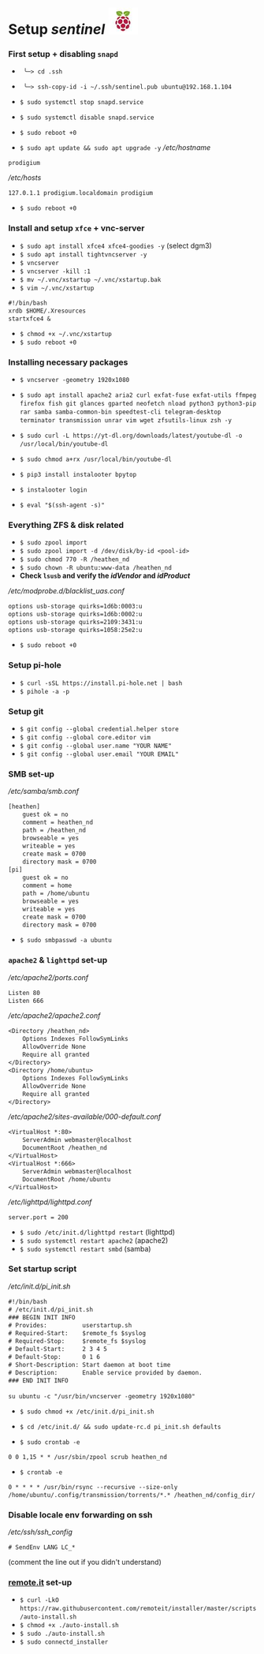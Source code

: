 # Setup *sentinel* ![sentinel! image](https://github.com/atheistd/atheistd.github.io/raw/master/assets/sentinel/sentinel.jpg)



### First setup + disabling `snapd`

- ` ╰─> cd .ssh`
- ` ╰─> ssh-copy-id -i ~/.ssh/sentinel.pub ubuntu@192.168.1.104`

- `$ sudo systemctl stop snapd.service`
- `$ sudo systemctl disable snapd.service`
- `$ sudo reboot +0`

- `$ sudo apt update && sudo apt upgrade -y`
*/etc/hostname*
```
prodigium
```
*/etc/hosts*
```
127.0.1.1 prodigium.localdomain prodigium
```

- `$ sudo reboot +0`



### Install and setup `xfce` + vnc-server

- `$ sudo apt install xfce4 xfce4-goodies -y` (select dgm3)
- `$ sudo apt install tightvncserver -y`
- `$ vncserver`
- `$ vncserver -kill :1`
- `$ mv ~/.vnc/xstartup ~/.vnc/xstartup.bak`
- `$ vim ~/.vnc/xstartup`
```
#!/bin/bash
xrdb $HOME/.Xresources
startxfce4 &
```
- `$ chmod +x ~/.vnc/xstartup`
- `$ sudo reboot +0`



### Installing necessary packages

- `$ vncserver -geometry 1920x1080`

- `$ sudo apt install apache2 aria2 curl exfat-fuse exfat-utils ffmpeg firefox fish git glances gparted neofetch nload python3 python3-pip rar samba samba-common-bin speedtest-cli telegram-desktop terminator transmission unrar vim wget zfsutils-linux zsh -y`

- `$ sudo curl -L https://yt-dl.org/downloads/latest/youtube-dl -o /usr/local/bin/youtube-dl`
- `$ sudo chmod a+rx /usr/local/bin/youtube-dl`

- `$ pip3 install instalooter bpytop`
- `$ instalooter login`

- `$ eval "$(ssh-agent -s)"`



### Everything ZFS & disk related

- `$ sudo zpool import`
- `$ sudo zpool import -d /dev/disk/by-id <pool-id>`
- `$ sudo chmod 770 -R /heathen_nd`
- `$ sudo chown -R ubuntu:www-data /heathen_nd`
- **Check `lsusb` and verify the *idVendor* and *idProduct***

*/etc/modprobe.d/blacklist_uas.conf*
```
options usb-storage quirks=1d6b:0003:u
options usb-storage quirks=1d6b:0002:u
options usb-storage quirks=2109:3431:u
options usb-storage quirks=1058:25e2:u
```

- `$ sudo reboot +0`



### Setup pi-hole

- `$ curl -sSL https://install.pi-hole.net | bash`
- `$ pihole -a -p`



### Setup git

- `$ git config --global credential.helper store`
- `$ git config --global core.editor vim`
- `$ git config --global user.name "YOUR NAME"`
- `$ git config --global user.email "YOUR EMAIL"`



### SMB set-up

*/etc/samba/smb.conf*
```
[heathen]
	guest ok = no
	comment = heathen_nd
	path = /heathen_nd
	browseable = yes
	writeable = yes
	create mask = 0700
	directory mask = 0700
[pi]
	guest ok = no
	comment = home
	path = /home/ubuntu
	browseable = yes
	writeable = yes
	create mask = 0700
	directory mask = 0700
```

- `$ sudo smbpasswd -a ubuntu`



### `apache2` & `lighttpd` set-up

*/etc/apache2/ports.conf*
```
Listen 80
Listen 666
```

*/etc/apache2/apache2.conf*
```
<Directory /heathen_nd>
	Options Indexes FollowSymLinks
	AllowOverride None
	Require all granted
</Directory>
<Directory /home/ubuntu>
	Options Indexes FollowSymLinks
	AllowOverride None
	Require all granted
</Directory>
```

*/etc/apache2/sites-available/000-default.conf*
```
<VirtualHost *:80>
	ServerAdmin webmaster@localhost
	DocumentRoot /heathen_nd
</VirtualHost>
<VirtualHost *:666>
	ServerAdmin webmaster@localhost
	DocumentRoot /home/ubuntu
</VirtualHost>
```

*/etc/lighttpd/lighttpd.conf*
```
server.port = 200
```

- `$ sudo /etc/init.d/lighttpd restart` (lighttpd)
- `$ sudo systemctl restart apache2` (apache2)
- `$ sudo systemctl restart smbd` (samba)



### Set startup script

*/etc/init.d/pi_init.sh*
```
#!/bin/bash
# /etc/init.d/pi_init.sh
### BEGIN INIT INFO
# Provides:          userstartup.sh
# Required-Start:    $remote_fs $syslog
# Required-Stop:     $remote_fs $syslog
# Default-Start:     2 3 4 5
# Default-Stop:      0 1 6
# Short-Description: Start daemon at boot time
# Description:       Enable service provided by daemon.
### END INIT INFO

su ubuntu -c "/usr/bin/vncserver -geometry 1920x1080"
```
- `$ sudo chmod +x /etc/init.d/pi_init.sh`
- `$ cd /etc/init.d/ && sudo update-rc.d pi_init.sh defaults`

- `$ sudo crontab -e`
```
0 0 1,15 * * /usr/sbin/zpool scrub heathen_nd
```

- `$ crontab -e`
```
0 * * * * /usr/bin/rsync --recursive --size-only /home/ubuntu/.config/transmission/torrents/*.* /heathen_nd/config_dir/
```


### Disable locale env forwarding on ssh

*/etc/ssh/ssh_config*

```
# SendEnv LANG LC_*
```
(comment the line out if you didn't understand)



### [remote.it](http://remote.it/) set-up

- `$ curl -LkO https://raw.githubusercontent.com/remoteit/installer/master/scripts/auto-install.sh`
- `$ chmod +x ./auto-install.sh`
- `$ sudo ./auto-install.sh`
- `$ sudo connectd_installer`
